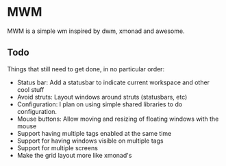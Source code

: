 MWM
===

MWM is a simple wm inspired by dwm, xmonad and awesome.

Todo
----

Things that still need to get done, in no particular order:

* Status bar: Add a statusbar to indicate current workspace and other cool stuff
* Avoid struts: Layout windows around struts (statusbars, etc)
* Configuration: I plan on using simple shared libraries to do configuration.
* Mouse buttons: Allow moving and resizing of floating windows with the mouse
* Support having multiple tags enabled at the same time
* Support for having windows visible on multiple tags
* Support for multiple screens
* Make the grid layout more like xmonad's

